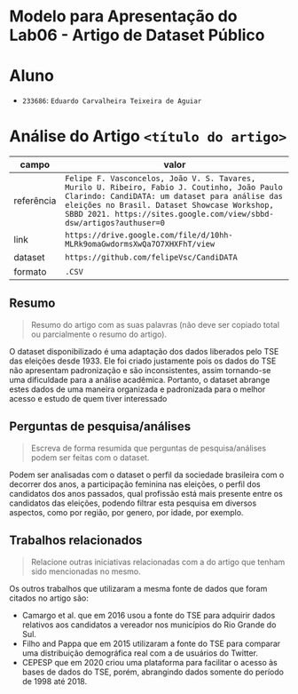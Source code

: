 # Modelo para Apresentação do Lab06 - Artigo de Dataset Público

# Aluno
* `233686`: `Eduardo Carvalheira Teixeira de Aguiar`

# Análise do Artigo `<título do artigo>`

| campo | valor |
|------------|----------------------------------------|
| referência | `Felipe F. Vasconcelos, João V. S. Tavares, Murilo U. Ribeiro, Fabio J. Coutinho, João Paulo Clarindo: CandiDATA: um dataset para análise das eleições no Brasil. Dataset Showcase Workshop, SBBD 2021. https://sites.google.com/view/sbbd-dsw/artigos?authuser=0` |
| link       | `https://drive.google.com/file/d/10hh-MLRk9omaGwdormsXwQa7O7XHXFhT/view` |
| dataset | `https://github.com/felipeVsc/CandiDATA` |
| formato | `.CSV` |

## Resumo

> Resumo do artigo com as suas palavras (não deve ser copiado total ou parcialmente o resumo do artigo).

O dataset disponibilizado é uma adaptação dos dados liberados pelo TSE das eleições desde 1933. Ele foi criado justamente pois os dados do TSE não apresentam padronização e são inconsistentes, assim tornando-se uma dificuldade para a análise acadêmica. Portanto, o dataset abrange estes dados de uma maneira organizada e padronizada para o melhor acesso e estudo de quem tiver interessado 


## Perguntas de pesquisa/análises

> Escreva de forma resumida que perguntas de pesquisa/análises podem ser feitas com o dataset.

Podem ser analisadas com o dataset o perfil da sociedade brasileira com o decorrer dos anos, a participação feminina nas eleições, o perfil dos candidatos dos anos passados, qual profissão está mais presente entre os candidatos das eleições, podendo filtrar esta pesquisa em diversos aspectos, como por região, por genero, por idade, por exemplo.

## Trabalhos relacionados

> Relacione outras iniciativas relacionadas com a do artigo que tenham sido mencionadas no mesmo.

Os outros trabalhos que utilizaram a mesma fonte de dados que foram citados no artigo são:
  * Camargo et al. que em 2016 usou a fonte do TSE para adquirir dados relativos aos candidatos a vereador nos municípios do Rio Grande do Sul.
  * Filho and Pappa que em 2015 utilizaram a fonte do TSE para comparar uma distribuição demográfica real com a de usuários do Twitter.
  * CEPESP que em 2020 criou uma plataforma para facilitar o acesso às bases de dados do TSE, porém, abrangindo dados somente do período de 1998 até 2018.

